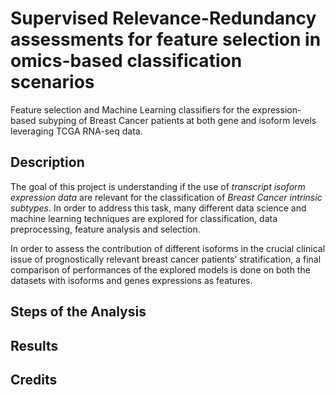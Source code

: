 # Supervised Relevance-Redundancy assessments for feature selection in omics-based classification scenarios
Feature selection and Machine Learning classifiers for the expression-based subyping of Breast Cancer patients at both gene and isoform levels leveraging TCGA RNA-seq data.

## Description

The goal of this project is understanding if the use of *transcript isoform expression data*  are relevant for the classification of *Breast Cancer intrinsic subtypes*. In order to address this task, many different data science and machine learning techniques are explored for classification, data preprocessing, feature analysis and selection.

In order to assess the contribution of different isoforms in the crucial clinical issue of prognostically relevant breast cancer patients’ stratification, a final comparison of performances of the explored models is done on both the datasets with isoforms and genes expressions as features.

## Steps of the Analysis

## Results

## Credits
